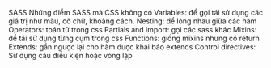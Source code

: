 SASS
Những điểm SASS mà CSS không có
Variables: để gọi tái sử dụng các giá trị như màu, cỡ chữ, khoảng cách.
Nesting: để lòng nhau giữa các hàm
Operators: toán tử trong css
Partials and import: gọi các sass khác
Mixins: để tái sử dụng từng cụm trong css
Functions: giống mixins nhưng có return
Extends: gắn ngược lại cho hàm được khai báo extends
Control directives: Sử dụng câu điều kiện hoặc vòng lặp
